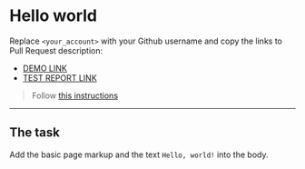 # Hello world
Replace `<your_account>` with your Github username and copy the links to Pull Request description:
- [DEMO LINK](https://Oleksii-Korovnichenko.github.io/layout_hello-world/)
- [TEST REPORT LINK](https://Oleksii-Korovnichenko.github.io/layout_hello-world/report/html_report/)

> Follow [this instructions](https://mate-academy.github.io/layout_task-guideline/#how-to-solve-the-layout-tasks-on-github)
___

## The task 
Add the basic page markup and the text `Hello, world!` into the body.
